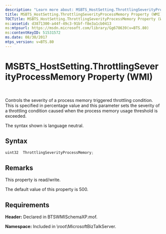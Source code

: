 ```yaml
---
description: "Learn more about: MSBTS_HostSetting.ThrottlingSeverityProcessMemory Property (WMI)"
title: MSBTS_HostSetting.ThrottlingSeverityProcessMemory Property (WMI)
TOCTitle: MSBTS_HostSetting.ThrottlingSeverityProcessMemory Property (WMI)
ms:assetid: d3871300-a44f-49c3-91bf-f8e3a1cb0413
ms:mtpsurl: https://msdn.microsoft.com/library/Gg678639(v=BTS.80)
ms:contentKeyID: 51531572
ms.date: 08/30/2017
mtps_version: v=BTS.80
---
```


# MSBTS\_HostSetting.ThrottlingSeverityProcessMemory Property (WMI)

 

Controls the severity of a process memory triggered throttling condition. This is specified in percentage value and this parameter sets the severity of a throttling condition caused when the process memory usage threshold is exceeded.

The syntax shown is language neutral.

## Syntax

```C#
uint32  ThrottlingSeverityProcessMemory;  
```

## Remarks

This property is read/write.

The default value of this property is 500.

## Requirements

**Header:** Declared in BTSWMISchemaXP.mof.

**Namespace:** Included in \\root\\MicrosoftBizTalkServer.

